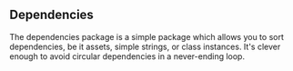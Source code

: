 ## Dependencies

The dependencies package is a simple package which allows you to sort dependencies, be it assets, simple strings, or class instances. It's clever enough to avoid circular dependencies in a never-ending loop.
